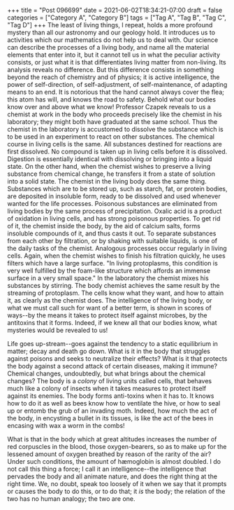 +++
title = "Post 096699"
date = 2021-06-02T18:34:21-07:00
draft = false
categories = ["Category A", "Category B"]
tags = ["Tag A", "Tag B", "Tag C", "Tag D"]
+++
The least of living things, I repeat, holds a more profound mystery than all our astronomy and our geology hold. It introduces us to activities which our mathematics do not help us to deal with. Our science can describe the processes of a living body, and name all the material elements that enter into it, but it cannot tell us in what the peculiar activity consists, or just what it is that differentiates living matter from non-living. Its analysis reveals no difference. But this difference consists in something beyond the reach of chemistry and of physics; it is active intelligence, the power of self-direction, of self-adjustment, of self-maintenance, of adapting means to an end. It is notorious that the hand cannot always cover the flea; this atom has will, and knows the road to safety. Behold what our bodies know over and above what we know! Professor Czapek reveals to us a chemist at work in the body who proceeds precisely like the chemist in his laboratory; they might both have graduated at the same school. Thus the chemist in the laboratory is accustomed to dissolve the substance which is to be used in an experiment to react on other substances. The chemical course in living cells is the same. All substances destined for reactions are first dissolved. No compound is taken up in living cells before it is dissolved. Digestion is essentially identical with dissolving or bringing into a liquid state. On the other hand, when the chemist wishes to preserve a living substance from chemical change, he transfers it from a state of solution into a solid state. The chemist in the living body does the same thing. Substances which are to be stored up, such as starch, fat, or protein bodies, are deposited in insoluble form, ready to be dissolved and used whenever wanted for the life processes. Poisonous substances are eliminated from living bodies by the same process of precipitation. Oxalic acid is a product of oxidation in living cells, and has strong poisonous properties. To get rid of it, the chemist inside the body, by the aid of calcium salts, forms insoluble compounds of it, and thus casts it out. To separate substances from each other by filtration, or by shaking with suitable liquids, is one of the daily tasks of the chemist. Analogous processes occur regularly in living cells. Again, when the chemist wishes to finish his filtration quickly, he uses filters which have a large surface. "In living protoplasms, this condition is very well fulfilled by the foam-like structure which affords an immense surface in a very small space." In the laboratory the chemist mixes his substances by stirring. The body chemist achieves the same result by the streaming of protoplasm. The cells know what they want, and how to attain it, as clearly as the chemist does. The intelligence of the living body, or what we must call such for want of a better term, is shown in scores of ways--by the means it takes to protect itself against microbes, by the antitoxins that it forms. Indeed, if we knew all that our bodies know, what mysteries would be revealed to us!

Life goes up-stream--goes against the tendency to a static equilibrium in matter; decay and death go down. What is it in the body that struggles against poisons and seeks to neutralize their effects? What is it that protects the body against a second attack of certain diseases, making it immune? Chemical changes, undoubtedly, but what brings about the chemical changes? The body is a _colony_ of living units called cells, that behaves much like a colony of insects when it takes measures to protect itself against its enemies. The body forms anti-toxins when it has to. It knows how to do it as well as bees know how to ventilate the hive, or how to seal up or entomb the grub of an invading moth. Indeed, how much the act of the body, in encysting a bullet in its tissues, is like the act of the bees in encasing with wax a worm in the combs!

What is that in the body which at great altitudes increases the number of red corpuscles in the blood, those oxygen-bearers, so as to make up for the lessened amount of oxygen breathed by reason of the rarity of the air? Under such conditions, the amount of hæmoglobin is almost doubled. I do not call this thing a force; I call it an intelligence--the intelligence that pervades the body and all animate nature, and does the right thing at the right time. We, no doubt, speak too loosely of it when we say that it prompts or causes the body to do this, or to do that; it _is_ the body; the relation of the two has no human analogy; the two are one.
